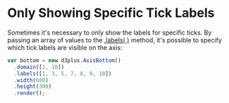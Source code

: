 [width]: 600
[height]: 300

# Only Showing Specific Tick Labels

Sometimes it's necessary to only show the labels for specific ticks. By passing an array of values to the [.labels( )](https://github.com/d3plus/d3plus-axis#Axis.labels) method, it's possible to specify which tick labels are visible on the axis:

```js
var bottom = new d3plus.AxisBottom()
  .domain([1, 10])
  .labels([1, 3, 5, 7, 8, 9, 10])
  .width(600)
  .height(300)
  .render();
```
